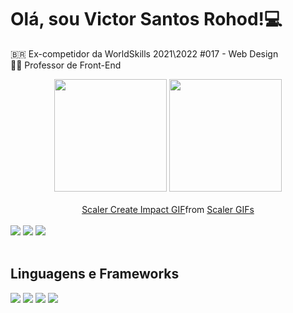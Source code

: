 ## <h1>Olá, sou Victor Santos Rohod!💻</h1>
🇧🇷 Ex-competidor da WorldSkills 2021\2022 #017 - Web Design <br>
👨‍🏫 Professor de Front-End

<div align="center">
 <img height="180em" src="https://github-readme-stats.vercel.app/api?username=VSRohod&show_icons=true&theme=radical"/>
 <img height="180em" src="https://github-readme-stats.vercel.app/api/top-langs/?username=VSRohod&layout=compact&theme=radical"/>
</div>
<br>
<div align="center">
<div class="tenor-gif-embed" data-postid="25011983" data-share-method="host" data-aspect-ratio="1.62437" data-width="100%"><a href="https://tenor.com/view/scaler-create-impact-dog-coding-programming-gif-25011983">Scaler Create Impact GIF</a>from <a href="https://tenor.com/search/scaler-gifs">Scaler GIFs</a></div> <script type="text/javascript" async src="https://tenor.com/embed.js"></script>
</div>

<br>
<div>
  <a href="#" target="_blank"><img src="https://img.shields.io/badge/Instagram-E4405F?style=for-the-badge&logo=instagram&logoColor=white"/></a>
  <a href="#" target="_blank"><img src="https://img.shields.io/badge/LinkedIn-0077B5?style=for-the-badge&logo=linkedin&logoColor=white"/></a>
  <a href="#" target="_blank"><img src="https://img.shields.io/badge/Gmail-D14836?style=for-the-badge&logo=gmail&logoColor=white"/></a>
</div>
  <br>
<div>
  <h2>Linguagens e Frameworks</h2>
  <img src=https://progress-bar.dev/90?title=HTML />
  <img src=https://progress-bar.dev/90?title=CSS />
  <img src=https://progress-bar.dev/60?title=JAVASCRIPT />
  <img src=https://progress-bar.dev/60?title=BOOTSTRAP  />
</div>
